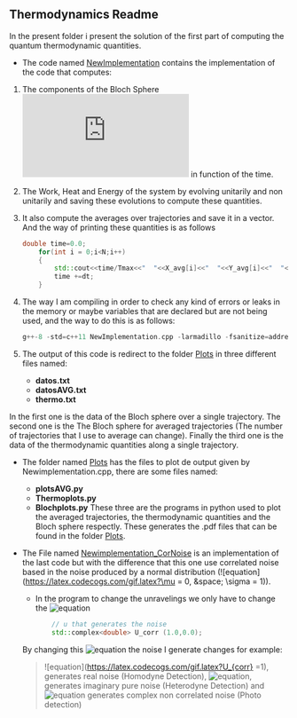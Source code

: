 ## Thermodynamics Readme
In the present folder i present the solution of the first part of computing the quantum thermodynamic quantities.

* The code named [NewImplementation](./NewImplementation.cpp) contains the implementation of the code that computes:

1. The components of the Bloch Sphere ![equation](https://latex.codecogs.com/gif.latex?x,&space;y,&space;z) in function of the time.

2. The Work, Heat and Energy of the system by evolving unitarily and non unitarily and saving these evolutions to compute these quantities.

3. It also compute the averages over trajectories and save it in a vector. And the way of printing these quantities is as follows
	``` c++
	double time=0.0;
    	for(int i = 0;i<N;i++)
    	{
    		std::cout<<time/Tmax<<"  "<<X_avg[i]<<"  "<<Y_avg[i]<<"  "<<Z_avg[i]<<std::endl;
    		time +=dt;
    	}
	```
4. The way I am compiling in order to check any kind of errors or leaks in the memory or maybe variables that are declared but are not being used, and the way to do this is as follows:
	```c++
	g++-8 -std=c++11 NewImplementation.cpp -larmadillo -fsanitize=address -fsanitize=leak -fsanitize=undefined -fvisibility=hidden -Wall
	```
5. The output of this code is redirect to the folder [Plots](./Plots) in three different files named:

	* **datos.txt**
	* **datosAVG.txt**
	* **thermo.txt**

In the first one is the data of the Bloch sphere over a single trajectory. The second one is the The Bloch sphere for averaged trajectories (The number of trajectories that I use to average can change). Finally the third one is the data of the thermodynamic quantities along a single trajectory.

* The folder named [Plots](./Plots) has the files to plot de output given by Newimplementation.cpp, there are some files named:
	* **plotsAVG.py**
	* **Thermoplots.py**
	* **Blochplots.py**
These three are the programs in python used to plot the averaged trajectories, the thermodynamic quantities and the Bloch sphere respectly. These generates the .pdf files that can be found in the folder [Plots](./Plots).

* The File named [Newimplementation_CorNoise](./Newimplementation_CorNoise.cpp) is an implementation of the last code but with the difference that this one use correlated noise based in the noise produced by a normal distribution (![equation](https://latex.codecogs.com/gif.latex?\mu = 0, &space; \sigma = 1)). 
	- In the program to change the unravelings we only have to change the ![equation](https://latex.codecogs.com/gif.latex?\U_{corr})
		```c++
			// u that generates the noise 
  			std::complex<double> U_corr (1.0,0.0);
		```
		
	By changing this ![equation](https://latex.codecogs.com/gif.latex?\U_{corr}) the noise I generate changes for example:
	> ![equation](https://latex.codecogs.com/gif.latex?U_{corr} =1), generates real noise (Homodyne Detection), ![equation](https://latex.codecogs.com/gif.latex?U_{corr}=-1), generates imaginary pure noise (Heterodyne Detection) and ![equation](https://latex.codecogs.com/gif.latex?U_{corr}=0) generates complex non correlated noise (Photo detection)
		